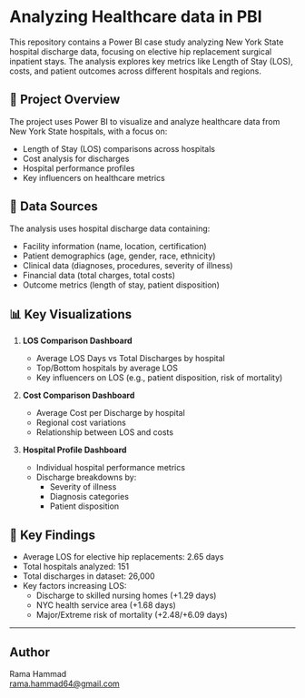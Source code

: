 # Analyzing Healthcare data in PBI

This repository contains a Power BI case study analyzing New York State hospital discharge data, focusing on elective hip replacement surgical inpatient stays. The analysis explores key metrics like Length of Stay (LOS), costs, and patient outcomes across different hospitals and regions.

## 📌 Project Overview

The project uses Power BI to visualize and analyze healthcare data from New York State hospitals, with a focus on:
- Length of Stay (LOS) comparisons across hospitals
- Cost analysis for discharges
- Hospital performance profiles
- Key influencers on healthcare metrics

## 📂 Data Sources

The analysis uses hospital discharge data containing:
- Facility information (name, location, certification)
- Patient demographics (age, gender, race, ethnicity)
- Clinical data (diagnoses, procedures, severity of illness)
- Financial data (total charges, total costs)
- Outcome metrics (length of stay, patient disposition)

## 📊 Key Visualizations

1. **LOS Comparison Dashboard**
   - Average LOS Days vs Total Discharges by hospital
   - Top/Bottom hospitals by average LOS
   - Key influencers on LOS (e.g., patient disposition, risk of mortality)

2. **Cost Comparison Dashboard**
   - Average Cost per Discharge by hospital
   - Regional cost variations
   - Relationship between LOS and costs

3. **Hospital Profile Dashboard**
   - Individual hospital performance metrics
   - Discharge breakdowns by:
     - Severity of illness
     - Diagnosis categories
     - Patient disposition

## 🔑 Key Findings

- Average LOS for elective hip replacements: 2.65 days
- Total hospitals analyzed: 151
- Total discharges in dataset: 26,000
- Key factors increasing LOS:
  - Discharge to skilled nursing homes (+1.29 days)
  - NYC health service area (+1.68 days)
  - Major/Extreme risk of mortality (+2.48/+6.09 days)

---

## **Author**
Rama Hammad  
rama.hammad64@gmail.com
